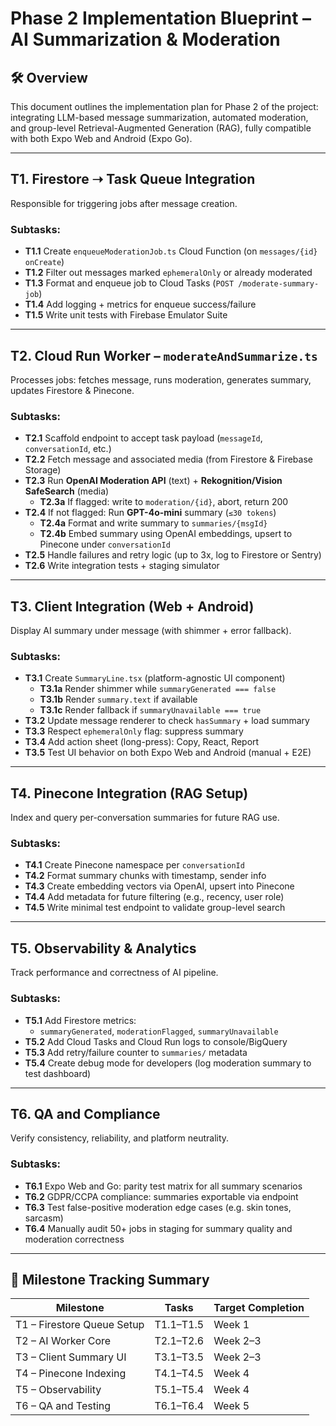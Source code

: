 # Phase 2 Implementation Blueprint – AI Summarization & Moderation

## 🛠️ Overview

This document outlines the implementation plan for Phase 2 of the project: integrating LLM-based message summarization, automated moderation, and group-level Retrieval-Augmented Generation (RAG), fully compatible with both Expo Web and Android (Expo Go).

---

## T1. Firestore ➝ Task Queue Integration

Responsible for triggering jobs after message creation.

### Subtasks:
- **T1.1** Create `enqueueModerationJob.ts` Cloud Function (on `messages/{id}` `onCreate`)
- **T1.2** Filter out messages marked `ephemeralOnly` or already moderated
- **T1.3** Format and enqueue job to Cloud Tasks (`POST /moderate-summary-job`)
- **T1.4** Add logging + metrics for enqueue success/failure
- **T1.5** Write unit tests with Firebase Emulator Suite

---

## T2. Cloud Run Worker – `moderateAndSummarize.ts`

Processes jobs: fetches message, runs moderation, generates summary, updates Firestore & Pinecone.

### Subtasks:
- **T2.1** Scaffold endpoint to accept task payload (`messageId`, `conversationId`, etc.)
- **T2.2** Fetch message and associated media (from Firestore & Firebase Storage)
- **T2.3** Run **OpenAI Moderation API** (text) + **Rekognition/Vision SafeSearch** (media)
  - **T2.3a** If flagged: write to `moderation/{id}`, abort, return 200
- **T2.4** If not flagged: Run **GPT-4o-mini** summary (`≤30 tokens`)
  - **T2.4a** Format and write summary to `summaries/{msgId}`
  - **T2.4b** Embed summary using OpenAI embeddings, upsert to Pinecone under `conversationId`
- **T2.5** Handle failures and retry logic (up to 3x, log to Firestore or Sentry)
- **T2.6** Write integration tests + staging simulator

---

## T3. Client Integration (Web + Android)

Display AI summary under message (with shimmer + error fallback).

### Subtasks:
- **T3.1** Create `SummaryLine.tsx` (platform-agnostic UI component)
  - **T3.1a** Render shimmer while `summaryGenerated === false`
  - **T3.1b** Render `summary.text` if available
  - **T3.1c** Render fallback if `summaryUnavailable === true`
- **T3.2** Update message renderer to check `hasSummary` + load summary
- **T3.3** Respect `ephemeralOnly` flag: suppress summary
- **T3.4** Add action sheet (long-press): Copy, React, Report
- **T3.5** Test UI behavior on both Expo Web and Android (manual + E2E)

---

## T4. Pinecone Integration (RAG Setup)

Index and query per-conversation summaries for future RAG use.

### Subtasks:
- **T4.1** Create Pinecone namespace per `conversationId`
- **T4.2** Format summary chunks with timestamp, sender info
- **T4.3** Create embedding vectors via OpenAI, upsert into Pinecone
- **T4.4** Add metadata for future filtering (e.g., recency, user role)
- **T4.5** Write minimal test endpoint to validate group-level search

---

## T5. Observability & Analytics

Track performance and correctness of AI pipeline.

### Subtasks:
- **T5.1** Add Firestore metrics:
  - `summaryGenerated`, `moderationFlagged`, `summaryUnavailable`
- **T5.2** Add Cloud Tasks and Cloud Run logs to console/BigQuery
- **T5.3** Add retry/failure counter to `summaries/` metadata
- **T5.4** Create debug mode for developers (log moderation summary to test dashboard)

---

## T6. QA and Compliance

Verify consistency, reliability, and platform neutrality.

### Subtasks:
- **T6.1** Expo Web and Go: parity test matrix for all summary scenarios
- **T6.2** GDPR/CCPA compliance: summaries exportable via endpoint
- **T6.3** Test false-positive moderation edge cases (e.g. skin tones, sarcasm)
- **T6.4** Manually audit 50+ jobs in staging for summary quality and moderation correctness

---

## 📌 Milestone Tracking Summary

| Milestone                   | Tasks                   | Target Completion |
|----------------------------|--------------------------|-------------------|
| T1 – Firestore Queue Setup | T1.1–T1.5                | Week 1            |
| T2 – AI Worker Core        | T2.1–T2.6                | Week 2–3          |
| T3 – Client Summary UI     | T3.1–T3.5                | Week 2–3          |
| T4 – Pinecone Indexing     | T4.1–T4.5                | Week 4            |
| T5 – Observability         | T5.1–T5.4                | Week 4            |
| T6 – QA and Testing        | T6.1–T6.4                | Week 5            |
